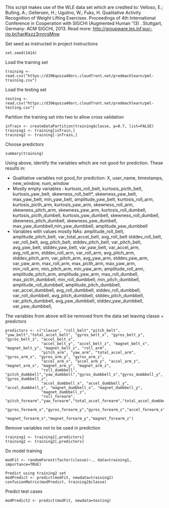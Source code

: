 This script makes use of the WLE data set which are credited to:
Velloso, E.; Bulling, A.; Gellersen, H.; Ugulino, W.; Fuks, H. 
Qualitative Activity Recognition of Weight Lifting Exercises. 
Proceedings of 4th International Conference in Cooperation with SIGCHI 
(Augmented Human '13) . Stuttgart, Germany: ACM SIGCHI, 2013.
Read more: http://groupware.les.inf.puc-rio.br/har#ixzz3rnrcgMnw


Set seed as instructed in project instructions
````
set.seed(1414)
````
Load the training set
````
training <- read.csv("https://d396qusza40orc.cloudfront.net/predmachlearn/pml-training.csv")
````
Load the testing set
````
testing <- read.csv("https://d396qusza40orc.cloudfront.net/predmachlearn/pml-testing.csv")
````

Partition the training set into two to allow cross validation
````
inTrain <- createDataPartition(training$classe, p=0.7, list=FALSE)
training1 <- training[inTrain,]
training2 <- training[-inTrain,]
````

Choose predictors
````
summary(training)
````

Using above, identify the variables which are not good for prediction. These results in:

* Qualitative variables not good_for prediction: X, user_name, timestamps, new_window, num_window
* Mostly empty variables : kurtosis_roll_belt, kurtosis_picth_belt, kurtosis_yaw_belt, skewness_roll_belt*,
skewness_yaw_belt, max_yaw_belt, min_yaw_belt, amplitude_yaw_belt,
kurtosis_roll_arm, kurtosis_picth_arm, kurtosis_yaw_arm, skewness_roll_arm, 
skewness_pitch_arm, skewness_yaw_arm, kurtosis_roll_dumbell, kurtosis_picth_dumbell,
kurtosis_yaw_dumbell, skewness_roll_dumbell, skewness_pitch_dumbell, skewness_yaw_dumbell,
max_yaw_dumbbell,min_yaw_dumbbell, amplitude_yaw_dumbbell
* Variables with values mostly NAs: amplitude_roll_belt, amplitude_pitch_belt, var_total_accel_belt, avg_roll_belt
stddev_roll_belt, var_roll_belt, avg_pitch_belt, stddev_pitch_belt,
var_pitch_belt, avg_yaw_belt, stddev_yaw_belt, var_yaw_belt, var_accel_arm,
avg_roll_arm, stddev_roll_arm, var_roll_arm, avg_pitch_arm, stddev_pitch_arm,
var_pitch_arm, avg_yaw_arm, stddev_yaw_arm, var_yaw_arm, max_roll_arm, max_picth_arm,
max_yaw_arm, min_roll_arm, min_pitch_arm, min_yaw_arm, amplitude_roll_arm,
amplitude_pitch_arm, amplitude_yaw_arm, max_roll_dumbell, max_picth_dumbbell,
min_roll_dumbbell, min_pitch_dumbbell, amplitude_roll_dumbbell,
amplitude_pitch_dumbbell, var_accel_dumbbell, avg_roll_dumbbell, stddev_roll_dumbbell,
var_roll_dumbbell, avg_pitch_dumbbell, stddev_pitch_dumbbell, var_pitch_dumbbell,
avg_yaw_dumbbell, stddev_yaw_dumbbell, var_yaw_dumbbell, 

The variables from above will be removed from the data set leaving classe + predictors
````
predictors <- c("classe", "roll_belt","pitch_belt", "yaw_belt","total_accel_belt", "gyros_belt_x", "gyros_belt_y", "gyros_belt_z", "accel_belt_x",
                "accel_belt_y", "accel_belt_z", "magnet_belt_x", "magnet_belt_y", "magnet_belt_z", "roll_arm",
                "pitch_arm", "yaw_arm", "total_accel_arm", "gyros_arm_x", "gyros_arm_y", "gyros_arm_z",
                "accel_arm_x", "accel_arm_y", "accel_arm_z", "magnet_arm_x", "magnet_arm_y", "magnet_arm_z",
                "roll_dumbbell", "pitch_dumbbell","yaw_dumbbell","gyros_dumbbell_x","gyros_dumbbell_y", "gyros_dumbbell_z",
                "accel_dumbbell_x", "accel_dumbbell_y", "accel_dumbbell_z", "magnet_dumbbell_x", "magnet_dumbbell_y", 
                "magnet_dumbbell_z",
                "roll_forearm", "pitch_forearm","yaw_forearm","total_accel_forearm","total_accel_dumbbell",
                "gyros_forearm_x","gyros_forearm_y","gyros_forearm_z","accel_forearm_x","accel_forearm_y","accel_forearm_z",
                "magnet_forearm_x","magnet_forearm_y","magnet_forearm_z")
````
Remove variables not to be used in prediction
````
training1 <- training1[,predictors]
training2 <- training2[,predictors]
````

Do model training
````
modFit <- randomForest(factor(classe)~., data=training1, importance=TRUE)

Predict using training2 set
modPredict <- predict(modFit, newdata=training2)
confusionMatrix(modPredict, training2$classe)
````
Predict test cases
````
modPredict2 <- predict(modFit, newdata=testing)
````
